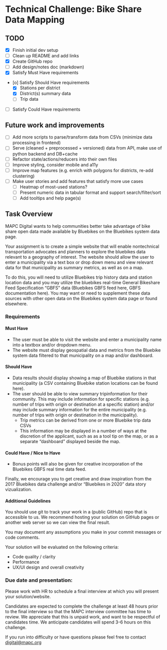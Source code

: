 # Technical Challenge: Bike Share Data Mapping
## TODO
* [X] Finish initial dev setup
* [ ] Clean up README and add links
* [X] Create GitHub repo
* [ ] Add design/notes doc (markdown)
* [X] Satisfy Must Have requirements
* [o] Satisfy Should Have requirements
  * [X] Stations per district
  * [X] District(s) summary data
  * [ ] Trip data
* [ ] Satisfy Could Have requirements

## Future work and improvements
* [ ] Add more scripts to parse/transform data from CSVs (minimize data processing in frontend)
* [ ] Serve (cleaned + preprocessed + versioned) data from API, make use of python backend and DB+cache
* [ ] Refactor state/actions/reducers into their own files
* [ ] Improve styling, consider mobile and a11y
* [ ] Improve map features (e.g. enrich with polygons for districts, re-add clustering)
* [ ] Make user stories and add features that satisfy more use cases
  * [ ] Heatmap of most-used stations?
  * [ ] Present numeric data in tabular format and support search/filter/sort
  * [ ] Add tooltips and help page(s)

## Task Overview
MAPC Digital wants to help communities better take advantage of bike share open data made available by Bluebikes on the Bluebikes system data page.

Your assignment is to create a simple website that will enable nontechnical transportation advocates and planners to explore the bluebikes data relevant to a geography of interest. The website should allow the user to enter a municipality via a text box or drop down menu and view relevant data for that municipality as summary metrics, as well as on a map.

To do this, you will need to utilize Bluebikes trip history data and station location data and you may utilize the bluebikes real-time General Bikeshare Feed Specification “GBFS” data (Bluebikes GBFS feed here, GBFS documentation here). You may want or need to supplement these data sources with other open data on the Bluebikes system data page or found elsewhere.

### Requirements
#### Must Have
* The user must be able to visit the website and enter a municipality name into a textbox and/or dropdown menu.
* The website must display geospatial data and metrics from the Bluebike system data filtered to that municipality on a map and/or dashboard.

#### Should Have
* Data results should display showing a map of Bluebike stations in that municipality (a CSV containing Bluebike station locations can be found here).
* The user should be able to view summary tripinformation for their community. This may include information for specific stations (e.g. number of trips with origin or destination at a specific station) and/or may include summary information for the entire municipality
(e.g. number of trips with origin or destination in the municipality).
  * Trip metrics can be derived from one or more Bluebike trip data CSVs
  * This information may be displayed in a number of ways at the discretion of the applicant, such as as a tool tip on the map, or as a separate “dashboard” displayed beside the map.

#### Could Have / Nice to Have
* Bonus points will also be given for creative incorporation of the Bluebikes GBFS real time data feed.

Finally, we encourage you to get creative and draw inspiration from the 2017 Bluebikes data challenge and/or “Bluebikes in 2020” data story vizualization.

#### Additional Guidelines
You should use git to track your work in a (public GitHub) repo that is accessible to us. We recommend hosting your solution on GitHub pages or another web server so we can view the final result.

You may document any assumptions you make in your commit messages or code comments.

Your solution will be evaluated on the following criteria:
* Code quality / clarity
* Performance
* UX/UI design and overall creativity

### Due date and presentation:
Please work with HR to schedule a final interview at which you will present your solution/website.

Candidates are expected to complete the challenge at least 48 hours prior to the final interview so that the MAPC interview committee has time to review. We appreciate that this is unpaid work, and want to be respectful of candidates time. We anticipate candidates will spend 3-6 hours on this challenge.

If you run into difficulty or have questions please feel free to contact digital@mapc.org
